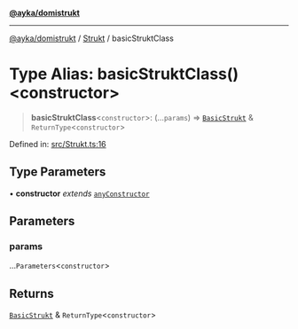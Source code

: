 [**@ayka/domistrukt**](../../../README.md)

***

[@ayka/domistrukt](../../../globals.md) / [Strukt](../README.md) / basicStruktClass

# Type Alias: basicStruktClass()\<constructor\>

> **basicStruktClass**\<`constructor`\>: (...`params`) => [`BasicStrukt`](../../StruktBase/classes/BasicStrukt.md) & `ReturnType`\<`constructor`\>

Defined in: [src/Strukt.ts:16](https://github.com/AndreyMork/domistrukt/blob/d336ce883f586949cec0ae80ccb1b178d7aa8196/src/Strukt.ts#L16)

## Type Parameters

• **constructor** *extends* [`anyConstructor`](../../Types/type-aliases/anyConstructor.md)

## Parameters

### params

...`Parameters`\<`constructor`\>

## Returns

[`BasicStrukt`](../../StruktBase/classes/BasicStrukt.md) & `ReturnType`\<`constructor`\>
